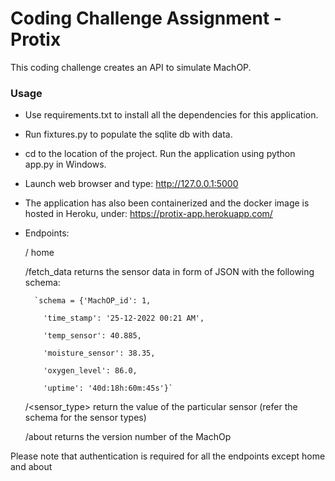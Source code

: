 # Coding Challenge Assignment - Protix
This coding challenge creates an API to simulate MachOP.

### Usage
- Use requirements.txt to install all the dependencies for this application.
- Run fixtures.py to populate the sqlite db with data.
- cd to the location of the project. Run the application using python app.py in Windows.
- Launch web browser and type: http://127.0.0.1:5000
- The application has also been containerized and the docker image is hosted in Heroku, under: https://protix-app.herokuapp.com/
- Endpoints:

    / home
    
    /fetch_data returns the sensor data in form of JSON with the following schema:
    
        `schema = {'MachOP_id': 1,

          'time_stamp': '25-12-2022 00:21 AM',

          'temp_sensor': 40.885,

          'moisture_sensor': 38.35,

          'oxygen_level': 86.0,

          'uptime': '40d:18h:60m:45s'}`
   
   /<sensor_type> return the value of the particular sensor (refer the schema for the sensor types)
   
   /about returns the version number of the MachOp
   
Please note that authentication is required for all the endpoints except home and about
